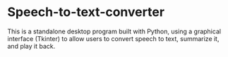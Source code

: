 # Speech-to-text-converter
 This is a standalone desktop program built with Python, using a graphical interface (Tkinter) to allow users to convert speech to text, summarize it, and play it back.
